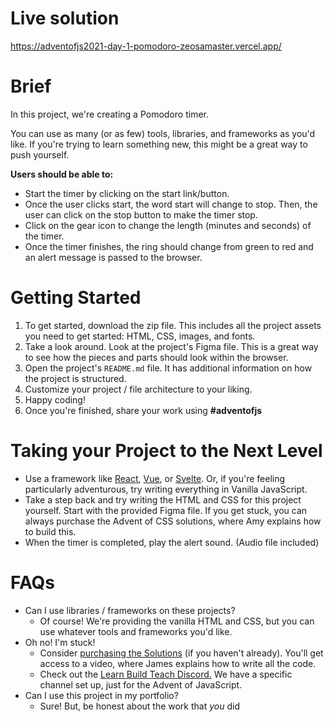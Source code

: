 # Live solution

https://adventofjs2021-day-1-pomodoro-zeosamaster.vercel.app/

# Brief

In this project, we're creating a Pomodoro timer.

You can use as many (or as few) tools, libraries, and frameworks as you'd like. If you're trying to learn something new, this might be a great way to push yourself.

**Users should be able to:**

- Start the timer by clicking on the start link/button.
- Once the user clicks start, the word start will change to stop. Then, the user can click on the stop button to make the timer stop.
- Click on the gear icon to change the length (minutes and seconds) of the timer.
- Once the timer finishes, the ring should change from green to red and an alert message is passed to the browser.

# Getting Started

1. To get started, download the zip file. This includes all the project assets you need to get started: HTML, CSS, images, and fonts.
2. Take a look around. Look at the project's Figma file. This is a great way to see how the pieces and parts should look within the browser.
3. Open the project's `README.md` file. It has additional information on how the project is structured.
4. Customize your project / file architecture to your liking.
5. Happy coding!
6. Once you're finished, share your work using **#adventofjs**

# Taking your Project to the Next Level

- Use a framework like [React](https://reactjs.org/), [Vue](https://vuejs.org/), or [Svelte](https://svelte.dev/). Or, if you're feeling particularly adventurous, try writing everything in Vanilla JavaScript.
- Take a step back and try writing the HTML and CSS for this project yourself. Start with the provided Figma file. If you get stuck, you can always purchase the Advent of CSS solutions, where Amy explains how to build this.
- When the timer is completed, play the alert sound. (Audio file included)

# FAQs

- Can I use libraries / frameworks on these projects?
  - Of course! We're providing the vanilla HTML and CSS, but you can use whatever tools and frameworks you'd like.
- Oh no! I'm stuck!
  - Consider [purchasing the Solutions](http://adventofjs.com) (if you haven't already). You'll get access to a video, where James explains how to write all the code.
  - Check out the [Learn Build Teach Discord.](http://learnbuidteach.com) We have a specific channel set up, just for the Advent of JavaScript.
- Can I use this project in my portfolio?
  - Sure! But, be honest about the work that _you_ did
